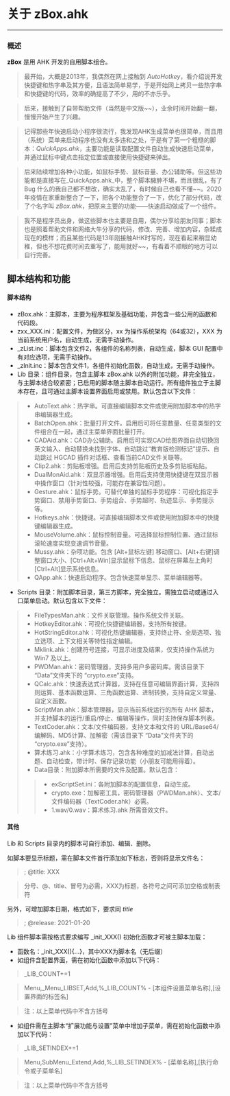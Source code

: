 # 关于 zBox.ahk
---
### 概述

 **zBox**  是用 AHK 开发的自用脚本组合。
> 最开始，大概是2013年，我偶然在网上接触到  _AutoHotkey_，看介绍说开发快捷键和热字串及其方便，且语法简单易学，于是开始网上拷贝一些热字串和快捷键的代码，效率的确提高了不少，用的不亦乐乎。

> 后来，接触到了自带帮助文件（当然是中文版~~），业余时间开始翻一翻，慢慢开始产生了兴趣。

> 记得那些年快速启动小程序很流行，我发现AHK生成菜单也很简单，而且用（系统）菜单来启动程序也没有太多违和之处，于是有了第一个粗糙的脚本：_QuickApps.ahk_，主要功能是读取配置文件自动生成快速启动菜单，并通过鼠标中键点击指定位置或直接使用快捷键来弹出。

> 后来陆续增加各种小功能，如鼠标手势、鼠标音量、办公辅助等。但这些功能都是直接写在_QuickApps.ahk_中，整个脚本臃肿不堪，而且很乱，有了 Bug 什么的我自己都不想改，确实太乱了，有时候自己也看不懂~~。2020年疫情在家重新整合了一下，把各个功能整合了一下，优化了部分代码，改了个名字叫 _zBox.ahk_，把原来主要的功能——快速启动做成了一个组件。

> 我不是程序员出身，做这些脚本也主要是自用，偶尔分享给朋友同事；脚本也是照着帮助文件和网络大牛分享的代码，修改、完善、增加内容，杂糅成现在的模样；而且某些代码是13年刚接触AHK时写的，现在看起来稍显幼稚，但也不想花费时间去重写了，能用就好~~，有看着不顺眼的地方可以自行完善。

## 脚本结构和功能
#### 脚本结构
- zBox.ahk：主脚本，主要为程序框架及基础功能，并包含一些公用的函数和代码段。
- zxx_XXX.ini：配置文件，为做区分，xx 为操作系统架构（64或32），XXX 为当前系统用户名，自动生成，无需手动操作。
- _zList.inc：脚本包含文件2，各组件的名称列表，自动生成，脚本 GUI 配置中有对应选项，无需手动操作。
- _zInit.inc：脚本包含文件1，各组件初始化函数，自动生成，无需手动操作。
- Lib 目录：组件目录，包含主脚本 zBox.ahk 以外的附加功能，非完全独立，与主脚本结合较紧密；已启用的脚本随主脚本自动运行。所有组件独立于主脚本存在，且可通过主脚本设置界面启用或禁用。默认包含以下文件：
> - AutoText.ahk：热字串。可直接编辑脚本文件或使用附加脚本中的热字串编辑器生成。
> - BatchOpen.ahk：批量打开文件。启用后可将任意数量、任意类型的文件组合在一起，通过主菜单界面批量打开。
> - CADAid.ahk：CAD办公辅助。启用后可实现CAD绘图界面自动切换回英文输入、自动替换未找到字体、自动跳过“教育版检测标记”提示、自动跳过 HGCAD 插件对话框、查看当前CAD文件关联等。
> - Clip2.ahk：剪贴板增强。启用后支持剪贴板历史及多剪贴板粘贴。
> - DualMonAid.ahk：双显示器增强。启用后支持使用快捷键在双显示器中操作窗口（针对性较强，可能存在兼容性问题）。
> - Gesture.ahk：鼠标手势。可替代单独的鼠标手势程序：可视化指定手势窗口、禁用手势窗口、手势组合、手势超时、轨迹显示、手势提示等。
> - Hotkeys.ahk：快捷键。可直接编辑脚本文件或使用附加脚本中的快捷键编辑器生成。
> - MouseVolume.ahk：鼠标控制音量。可选择鼠标控制位置、通过鼠标滚轮速度实现变速调节音量。
> - Mussy.ahk：杂项功能。包含 [Alt+鼠标左键] 移动窗口、[Alt+右键]调整窗口大小、[Ctrl+Alt+Win]显示鼠标下信息、鼠标在屏幕左上角时[Ctrl+Alt]显示系统信息。
> - QApp.ahk：快速启动程序。包含快速菜单显示、菜单编辑器等。
- Scripts 目录：附加脚本目录，第三方脚本，完全独立。需独立启动或通过入口菜单启动。默认包含以下文件：
> - FileTypesMan.ahk：文件关联管理。操作系统文件关联。
> - HotkeyEditor.ahk：可视化快捷键编辑器，支持所有按键。
> - HotStringEditor.ahk：可视化热键编辑器，支持终止符、全局选项、独立选项、上下文相关等特性指定编辑。
> - Mklink.ahk：创建符号连接，可显示进度及结果，仅支持操作系统为 Win7 及以上。
> - PWDMan.ahk：密码管理器，支持多用户多密码库。需该目录下 “Data”文件夹下的 “crypto.exe”支持。
> - QCalc.ahk：快速表达式计算器，支持在任意可编辑界面计算，支持四则运算、基本函数运算、三角函数运算、进制转换，支持自定义常量、自定义函数。
> - ScriptMan.ahk：脚本管理器，显示当前系统运行的所有 AHK 脚本，并支持脚本的运行/重启/停止、编辑等操作，同时支持保存脚本列表。
> - TextCoder.ahk：文本/文件编码器，支持文本和文件的 URL/Base64/ 编解码、MD5计算、加解密（需该目录下 “Data”文件夹下的 “crypto.exe”支持）。
> - 算术练习.ahk：小学算术练习，包含各种难度的加减法计算，自动出题、自动检查，带计时、保存记录功能（小朋友可能用得着）。
> - Data目录：附加脚本所需要的文件及配置。默认包含：
> > - exScriptSet.ini：各附加脚本的配置信息，自动生成。
> > - crypto.exe：加解密工具，密码管理器（PWDMan.ahk）、文本/文件编码器（TextCoder.ahk）必需。
> > - 1.wav/0.wav：算术练习.ahk 所需音效文件。
#### 其他
Lib 和 Scripts 目录内的脚本可自行添加、编辑、删除。

如脚本要显示标题，需在脚本文件首行添加如下标志，否则将显示文件名：
> ; @title: XXX

> 分号、@、title、冒号为必需，XXX为标题，各符号之间可添加空格或制表符

另外，可增加脚本日期，格式如下，要求同 _title_

> ; @release: 2021-01-20

Lib 组件脚本需按格式要求编写 _init_XXX() 初始化函数才可被主脚本加载：
- 函数名：_init_XXX(){...}，其中XXX为脚本名（无后缀）
- 如组件含配置界面，需在初始化函数中添加以下代码：
> _LIB_COUNT+=1

> Menu,_Menu_LIBSET,Add,%_LIB_COUNT% - [本组件设置菜单名称],[设置界面的标签名]

> 注：以上菜单代码中不含方括号
- 如组件需在主脚本“扩展功能与设置”菜单中增加子菜单，需在初始化函数中添加以下代码：
> _LIB_SETINDEX+=1

>Menu,SubMenu_Extend,Add,%_LIB_SETINDEX% - [菜单名称],[执行命令或子菜单名]

> 注：以上菜单代码中不含方括号
